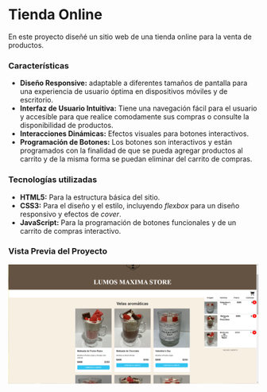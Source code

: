 # Tienda Online
En este proyecto diseñé un sitio web de una tienda online para la venta de productos. 

### Características 
* **Diseño Responsive:** adaptable a diferentes tamaños de pantalla para una experiencia de usuario óptima en dispositivos móviles y de escritorio.
* **Interfaz de Usuario Intuitiva:** Tiene una navegación fácil para el usuario y accesible para que realice comodamente sus compras o consulte la disponibilidad de productos. 
* **Interacciones Dinámicas:** Efectos visuales para botones interactivos.
* **Programación de Botones:** Los botones son interactivos y están programados con la finalidad de que se pueda agregar productos al carrito y de la misma forma se puedan eliminar del carrito de compras.

### Tecnologías utilizadas
+ **HTML5:** Para la estructura básica del sitio.
+ **CSS3:** Para el diseño y el estilo, incluyendo _flexbox_ para un diseño responsivo y efectos de _cover_.
+ **JavaScript:** Para la programación de botones funcionales y de un carrito de compras interactivo.

### Vista Previa del Proyecto
![Demo](imagenes/sitioventas.png)
